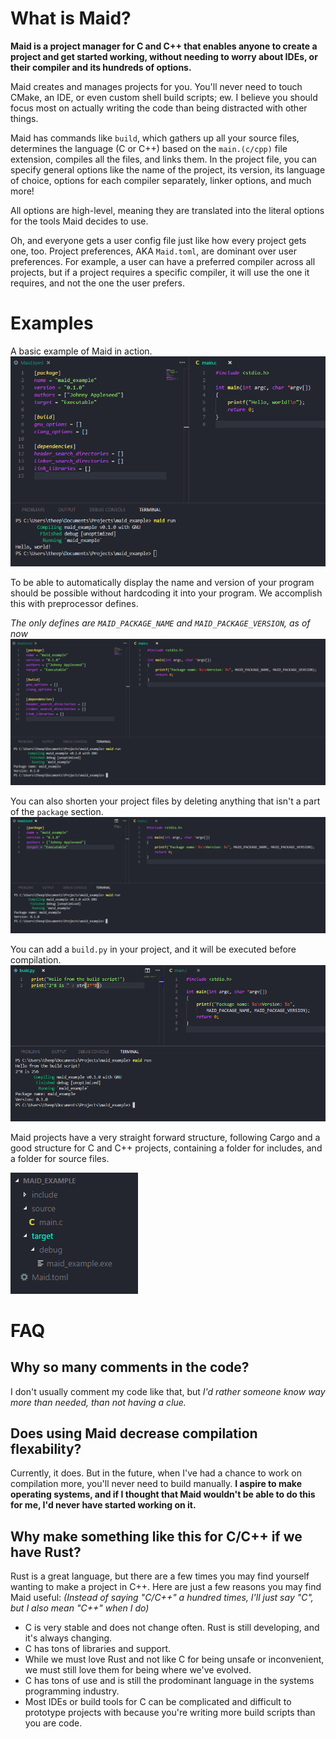 # What is Maid?
**Maid is a project manager for C and C++ that enables anyone to create a project and get started working, without needing to worry about IDEs, or their compiler and its hundreds of options.**

Maid creates and manages projects for you. You'll never need to touch CMake, an IDE, or even custom shell build scripts; ew. I believe you should focus most on actually writing the code than being distracted with other things.

Maid has commands like `build`, which gathers up all your source files, determines the language (C or C++) based on the `main.(c/cpp)` file extension, compiles all the files, and links them. In the project file, you can specify general options like the name of the project, its version, its language of choice, options for each compiler separately, linker options, and much more!

All options are high-level, meaning they are translated into the literal options for the tools Maid decides to use.

Oh, and everyone gets a user config file just like how every project gets one, too. Project preferences, AKA `Maid.toml`, are dominant over user preferences. For example, a user can have a preferred compiler across all projects, but if a project requires a specific compiler, it will use the one it requires, and not the one the user prefers.
# Examples
A basic example of Maid in action.
![Basics](/etc/images/basics.png "Basics")

To be able to automatically display the name and version of your program should be possible without hardcoding it into your program. We accomplish this with preprocessor defines.

*The only defines are `MAID_PACKAGE_NAME` and `MAID_PACKAGE_VERSION`, as of now*
![Preprocessor](/etc/images/preprocessor.png "Preprocessor Example")

You can also shorten your project files by deleting anything that isn't a part of the `package` section.
![Short Project File](/etc/images/short_project_file.png "Short Project File")

You can add a `build.py` in your project, and it will be executed before compilation.
![Python Build Scripts](/etc/images/python_build_scripts.png "Python Build Scripts")

Maid projects have a very straight forward structure, following Cargo and a good structure for C and C++ projects, containing a folder for includes, and a folder for source files.

![Folder Structure](/etc/images/folder_structure.png "Folder Structure")

# FAQ
## Why so many comments in the code?
I don't usually comment my code like that, but *I'd rather someone know way more than needed, than not having a clue.*
## Does using Maid decrease compilation flexability?
Currently, it does. But in the future, when I've had a chance to work on compilation more, you'll never need to build manually. **I aspire to make operating systems, and if I thought that Maid wouldn't be able to do this for me, I'd never have started working on it.**
## Why make something like this for C/C++ if we have Rust?
Rust is a great language, but there are a few times you may find yourself wanting to make a project in C++. Here are just a few reasons you may find Maid useful:
*(Instead of saying "C/C++" a hundred times, I'll just say "C", but I also mean "C++" when I do)*
* C is very stable and does not change often. Rust is still developing, and it's always changing.
* C has tons of libraries and support.
* While we must love Rust and not like C for being unsafe or inconvenient, we must still love them for being where we've evolved.
* C has tons of use and is still the prodominant language in the systems programming industry.
* Most IDEs or build tools for C can be complicated and difficult to prototype projects with because you're writing more build scripts than you are code.
